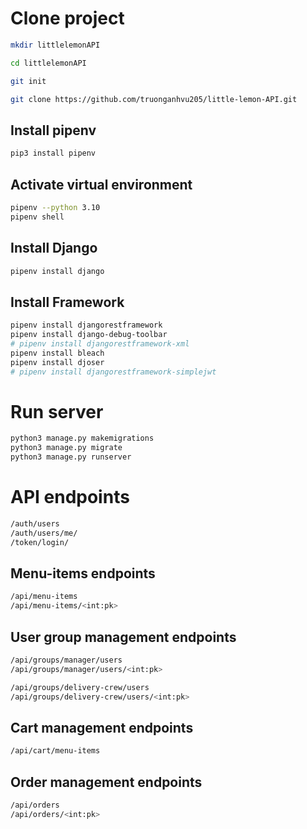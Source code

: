 # Clone project
```bash
mkdir littlelemonAPI

cd littlelemonAPI

git init

git clone https://github.com/truonganhvu205/little-lemon-API.git
```

## Install pipenv
```bash
pip3 install pipenv
```

## Activate virtual environment
```bash
pipenv --python 3.10
pipenv shell
```

## Install Django
```bash
pipenv install django
```

## Install Framework
```bash
pipenv install djangorestframework
pipenv install django-debug-toolbar
# pipenv install djangorestframework-xml
pipenv install bleach
pipenv install djoser
# pipenv install djangorestframework-simplejwt
```

# Run server
```bash
python3 manage.py makemigrations
python3 manage.py migrate
python3 manage.py runserver
```

# API endpoints
```bash
/auth/users
/auth/users/me/
/token/login/
```

## Menu-items endpoints
```bash
/api/menu-items
/api/menu-items/<int:pk>
```

## User group management endpoints
```bash
/api/groups/manager/users
/api/groups/manager/users/<int:pk>
```

```bash
/api/groups/delivery-crew/users
/api/groups/delivery-crew/users/<int:pk>
```

## Cart management endpoints
```bash
/api/cart/menu-items
```

## Order management endpoints
```bash
/api/orders
/api/orders/<int:pk>
```
